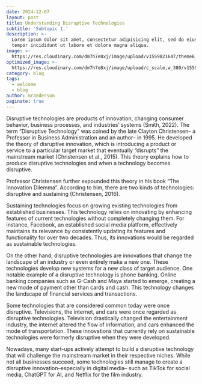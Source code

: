 ```yaml
---
date: 2024-12-07
layout: post
title: Understanding Disruptive Technologies
subtitle: 'Subtopic 1.'
description: >-
  Lorem ipsum dolor sit amet, consectetur adipisicing elit, sed do eiusmod
  tempor incididunt ut labore et dolore magna aliqua.
image: >-
  https://res.cloudinary.com/dm7h7e8xj/image/upload/v1559821647/theme6_qeeojf.jpg
optimized_image: >-
  https://res.cloudinary.com/dm7h7e8xj/image/upload/c_scale,w_380/v1559821647/theme6_qeeojf.jpg
category: blog
tags:
  - welcome
  - blog
author: mranderson
paginate: true
---
```

Disruptive technologies are products of innovation, changing consumer behavior, business processes, and industries’ systems (Smith, 2022). The term “Disruptive Technology” was coined by the late Clayton Christensen– a Professor in Business Administration and an author– in 1995. He developed the theory of disruptive innovation, which is introducing a product or service to a particular target market that eventually  “disrupts” the mainstream market (Christensen et al., 2015). This theory explains how to produce disruptive technologies and when a technology becomes disruptive. 

Professor Christensen further expounded this theory in his book “The Innovation Dilemma”. According to him, there are two kinds of technologies: disruptive and sustaining (Christensen, 2016). 

Sustaining technologies focus on growing existing technologies from established businesses. This technology relies on innovating by enhancing features of current technologies without completely changing them. For instance, Facebook, an established social media platform, effectively maintains its relevance by consistently updating its features and functionality for over two decades. Thus, its innovations would be regarded as sustainable technologies.

On the other hand, disruptive technologies are innovations that change the landscape of an industry or even entirely make a new one. These technologies develop new systems for a new class of target audience. One notable example of a disruptive technology is phone banking. Online banking companies such as G-Cash and Maya started to emerge, creating a new mode of payment other than cards and cash. This technology changes the landscape of financial services and transactions.

Some technologies that are considered common today were once disruptive. Televisions, the internet, and cars were once regarded as disruptive technologies. Television drastically changed the entertainment industry, the internet altered the flow of information, and cars enhanced the mode of transportation. These innovations that currently rely on sustainable technologies were formerly disruptive when they were developed.

Nowadays, many start-ups actively attempt to build a disruptive technology that will challenge the mainstream market in their respective niches. While not all businesses succeed, some technologies still manage to create a disruptive innovation–especially in digital media– such as TikTok for social media, ChatGPT for AI, and Netflix for the film industry.


